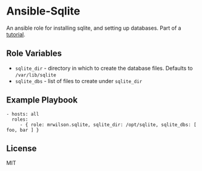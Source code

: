 Ansible-Sqlite
========

An ansible role for installing sqlite, and setting up databases. Part of a [tutorial](http://probablyfine.co.uk/2014/03/27/how-to-write-an-ansible-role-for-ansible-galaxy/).

Role Variables
--------------

 * `sqlite_dir` - directory in which to create the database files. Defaults to `/var/lib/sqlite`
 * `sqlite_dbs` - list of files to create under `sqlite_dir`

Example Playbook
-------------------------

    - hosts: all
      roles:
         - { role: mrwilson.sqlite, sqlite_dir: /opt/sqlite, sqlite_dbs: [ foo, bar ] }

License
-------

MIT
